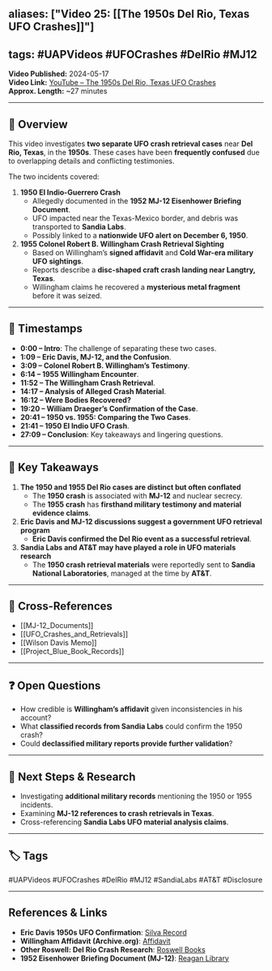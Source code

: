 ## aliases: ["Video 25: [[The 1950s Del Rio, Texas UFO Crashes]]"]

## tags: #UAPVideos #UFOCrashes #DelRio #MJ12

**Video Published:** 2024-05-17  
**Video Link:** [YouTube – The 1950s Del Rio, Texas UFO Crashes](https://www.youtube.com/watch?v=8S9qdRWSnD8)  
**Approx. Length:** ~27 minutes

---

## 📌 Overview

This video investigates **two separate UFO crash retrieval cases** near **Del Rio, Texas**, in the **1950s**. These cases have been **frequently confused** due to overlapping details and conflicting testimonies.

The two incidents covered:

1. **1950 El Indio-Guerrero Crash**
    - Allegedly documented in the **1952 MJ-12 Eisenhower Briefing Document**.
    - UFO impacted near the Texas-Mexico border, and debris was transported to **Sandia Labs**.
    - Possibly linked to a **nationwide UFO alert on December 6, 1950**.
2. **1955 Colonel Robert B. Willingham Crash Retrieval Sighting**
    - Based on Willingham’s **signed affidavit** and **Cold War-era military UFO sightings**.
    - Reports describe a **disc-shaped craft crash landing near Langtry, Texas**.
    - Willingham claims he recovered a **mysterious metal fragment** before it was seized.

---

## 🎥 Timestamps

- **0:00 – Intro**: The challenge of separating these two cases.
- **1:09 – Eric Davis, MJ-12, and the Confusion**.
- **3:09 – Colonel Robert B. Willingham’s Testimony**.
- **6:14 – 1955 Willingham Encounter**.
- **11:52 – The Willingham Crash Retrieval**.
- **14:17 – Analysis of Alleged Crash Material**.
- **16:12 – Were Bodies Recovered?**
- **19:20 – William Draeger’s Confirmation of the Case**.
- **20:41 – 1950 vs. 1955: Comparing the Two Cases**.
- **21:41 – 1950 El Indio UFO Crash**.
- **27:09 – Conclusion**: Key takeaways and lingering questions.

---

## 📝 Key Takeaways

1. **The 1950 and 1955 Del Rio cases are distinct but often conflated**
    - The **1950 crash** is associated with **MJ-12** and nuclear secrecy.
    - The **1955 crash** has **firsthand military testimony and material evidence claims**.
2. **Eric Davis and MJ-12 discussions suggest a government UFO retrieval program**
    - **Eric Davis confirmed the Del Rio event as a successful retrieval**.
3. **Sandia Labs and AT&T may have played a role in UFO materials research**
    - The **1950 crash retrieval materials** were reportedly sent to **Sandia National Laboratories**, managed at the time by **AT&T**.

---

## 🔗 Cross-References

- [[MJ-12_Documents]]
- [[UFO_Crashes_and_Retrievals]]
- [[Wilson Davis Memo]]
- [[Project_Blue_Book_Records]]

---

## ❓ Open Questions

- How credible is **Willingham’s affidavit** given inconsistencies in his account?
- What **classified records from Sandia Labs** could confirm the 1950 crash?
- Could **declassified military reports provide further validation**?

---

## 🔮 Next Steps & Research

- Investigating **additional military records** mentioning the 1950 or 1955 incidents.
- Examining **MJ-12 references to crash retrievals in Texas**.
- Cross-referencing **Sandia Labs UFO material analysis claims**.

---

## 🏷️ Tags

#UAPVideos #UFOCrashes #DelRio #MJ12 #SandiaLabs #AT&T #Disclosure

---

## **References & Links**

- **Eric Davis 1950s UFO Confirmation**: [Silva Record](https://silvarecord.com/2018/10/28/dr-eric-davis-confirms-del-rio-texas-ufo-event-was-a-successful-crash-retrieval-2/)
- **Willingham Affidavit (Archive.org)**: [Affidavit](https://archive.org/details/historyofufocras0000rand/page/192/mode/2up)
- **Other Roswell: Del Rio Crash Research**: [Roswell Books](https://roswellbooks.com/?page_id=79)
- **1952 Eisenhower Briefing Document (MJ-12)**: [Reagan Library](https://www.reaganlibrary.gov/public/2021-06/40-654-209237723-046-002-2021.pdf)